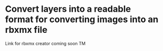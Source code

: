 # Convert layers into a readable format for converting images into an rbxmx file

Link for rbxmx creator coming soon TM

